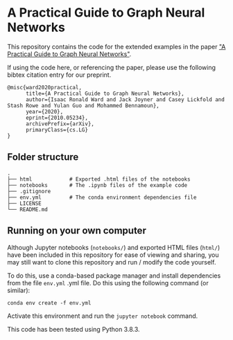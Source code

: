 # A Practical Guide to Graph Neural Networks

This repository contains the code for the extended examples in the paper ["A Practical Guide to Graph Neural Networks"](https://arxiv.org/abs/2010.05234).

If using the code here, or referencing the paper, please use the following bibtex citation entry for our preprint. 

```
@misc{ward2020practical,
      title={A Practical Guide to Graph Neural Networks}, 
      author={Isaac Ronald Ward and Jack Joyner and Casey Lickfold and Stash Rowe and Yulan Guo and Mohammed Bennamoun},
      year={2020},
      eprint={2010.05234},
      archivePrefix={arXiv},
      primaryClass={cs.LG}
}
```

## Folder structure

```
.
├── html            # Exported .html files of the notebooks
├── notebooks       # The .ipynb files of the example code
├── .gitignore                     
├── env.yml         # The conda environment dependencies file
├── LICENSE
└── README.md
```

## Running on your own computer

Although Jupyter notebooks (```notebooks/```) and exported HTML files (```html/```) have been included in this repository for ease of viewing and sharing, you may still want to clone this repository and run / modify the code yourself.

To do this, use a conda-based package manager and install dependencies from the file ```env.yml``` .yml file. Do this using the following command (or similar):

```
conda env create -f env.yml
```

Activate this environment and run the ```jupyter notebook``` command.

This code has been tested using Python 3.8.3.
